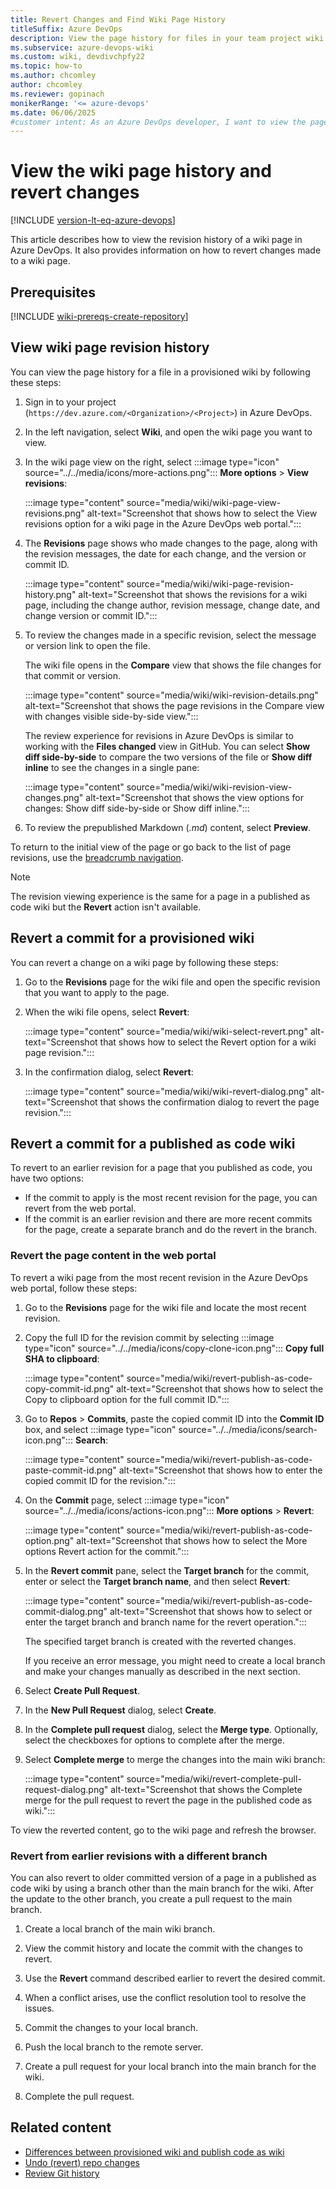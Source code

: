 ```yaml
---
title: Revert Changes and Find Wiki Page History
titleSuffix: Azure DevOps
description: View the page history for files in your team project wiki page and revert page changes. 
ms.subservice: azure-devops-wiki
ms.custom: wiki, devdivchpfy22
ms.topic: how-to
ms.author: chcomley
author: chcomley
ms.reviewer: gopinach
monikerRange: '<= azure-devops'
ms.date: 06/06/2025
#customer intent: As an Azure DevOps developer, I want to view the page history for files in my team project wiki page so I can revert page changes as needed.
---
```


# View the wiki page history and revert changes

[!INCLUDE [version-lt-eq-azure-devops](../../includes/version-lt-eq-azure-devops.md)]

This article describes how to view the revision history of a wiki page in Azure DevOps. It also provides information on how to revert changes made to a wiki page.

## Prerequisites

[!INCLUDE [wiki-prereqs-create-repository](includes/wiki-prereqs-create-repository.md)]

## View wiki page revision history  

You can view the page history for a file in a provisioned wiki by following these steps:

1. Sign in to your project (`https://dev.azure.com/<Organization>/<Project>`) in Azure DevOps.

1. In the left navigation, select **Wiki**, and open the wiki page you want to view.

1. In the wiki page view on the right, select :::image type="icon" source="../../media/icons/more-actions.png"::: **More options** > **View revisions**:

   :::image type="content" source="media/wiki/wiki-page-view-revisions.png" alt-text="Screenshot that shows how to select the View revisions option for a wiki page in the Azure DevOps web portal.":::

1. The **Revisions** page shows who made changes to the page, along with the revision messages, the date for each change, and the version or commit ID. 

   :::image type="content" source="media/wiki/wiki-page-revision-history.png" alt-text="Screenshot that shows the revisions for a wiki page, including the change author, revision message, change date, and change version or commit ID.":::

1. To review the changes made in a specific revision, select the message or version link to open the file.

   The wiki file opens in the **Compare** view that shows the file changes for that commit or version.

   :::image type="content" source="media/wiki/wiki-revision-details.png" alt-text="Screenshot that shows the page revisions in the Compare view with changes visible side-by-side view.":::

   The review experience for revisions in Azure DevOps is similar to working with the **Files changed** view in GitHub. You can select **Show diff side-by-side** to compare the two versions of the file or **Show diff inline** to see the changes in a single pane:

   :::image type="content" source="media/wiki/wiki-revision-view-changes.png" alt-text="Screenshot that shows the view options for changes: Show diff side-by-side or Show diff inline.":::

1. To review the prepublished Markdown (_.md_) content, select **Preview**.

To return to the initial view of the page or go back to the list of page revisions, use the [breadcrumb navigation](../navigation/use-breadcrumbs-selectors.md).

> [!NOTE]
> The revision viewing experience is the same for a page in a published as code wiki but the **Revert** action isn't available.

<a id="revert-provision"></a>

## Revert a commit for a provisioned wiki

You can revert a change on a wiki page by following these steps:

1. Go to the **Revisions** page for the wiki file and open the specific revision that you want to apply to the page.

1. When the wiki file opens, select **Revert**:

   :::image type="content" source="media/wiki/wiki-select-revert.png" alt-text="Screenshot that shows how to select the Revert option for a wiki page revision.":::

1. In the confirmation dialog, select **Revert**:

   :::image type="content" source="media/wiki/wiki-revert-dialog.png" alt-text="Screenshot that shows the confirmation dialog to revert the page revision.":::

<a id="revert-publish"></a>

## Revert a commit for a published as code wiki

To revert to an earlier revision for a page that you published as code, you have two options:

- If the commit to apply is the most recent revision for the page, you can revert from the web portal.
- If the commit is an earlier revision and there are more recent commits for the page, create a separate branch and do the revert in the branch.

### Revert the page content in the web portal

To revert a wiki page from the most recent revision in the Azure DevOps web portal, follow these steps:

1. Go to the **Revisions** page for the wiki file and locate the most recent revision.

1. Copy the full ID for the revision commit by selecting :::image type="icon" source="../../media/icons/copy-clone-icon.png"::: **Copy full SHA to clipboard**:

   :::image type="content" source="media/wiki/revert-publish-as-code-copy-commit-id.png" alt-text="Screenshot that shows how to select the Copy to clipboard option for the full commit ID.":::

1. Go to **Repos** > **Commits**, paste the copied commit ID into the **Commit ID** box, and select :::image type="icon" source="../../media/icons/search-icon.png"::: **Search**:
 
   :::image type="content" source="media/wiki/revert-publish-as-code-paste-commit-id.png" alt-text="Screenshot that shows how to enter the copied commit ID for the revision.":::
	
1. On the **Commit** page, select :::image type="icon" source="../../media/icons/actions-icon.png"::: **More options** > **Revert**:  

   :::image type="content" source="media/wiki/revert-publish-as-code-option.png" alt-text="Screenshot that shows how to select the More options Revert action for the commit.":::

1. In the **Revert commit** pane, select the **Target branch** for the commit, enter or select the **Target branch name**, and then select **Revert**:

   :::image type="content" source="media/wiki/revert-publish-as-code-commit-dialog.png" alt-text="Screenshot that shows how to select or enter the target branch and branch name for the revert operation.":::

   The specified target branch is created with the reverted changes.

   If you receive an error message, you might need to create a local branch and make your changes manually as described in the next section.

1. Select **Create Pull Request**.

1. In the **New Pull Request** dialog, select **Create**.

1. In the **Complete pull request** dialog, select the **Merge type**. Optionally, select the checkboxes for options to complete after the merge.

1. Select **Complete merge** to merge the changes into the main wiki branch:

   :::image type="content" source="media/wiki/revert-complete-pull-request-dialog.png" alt-text="Screenshot that shows the Complete merge for the pull request to revert the page in the published code as wiki.":::

To view the reverted content, go to the wiki page and refresh the browser.

### Revert from earlier revisions with a different branch

You can also revert to older committed version of a page in a published as code wiki by using a branch other than the main branch for the wiki. After the update to the other branch, you create a pull request to the main branch.

1. Create a local branch of the main wiki branch.

1. View the commit history and locate the commit with the changes to revert.

1. Use the **Revert** command described earlier to revert the desired commit.

1. When a conflict arises, use the conflict resolution tool to resolve the issues.

1. Commit the changes to your local branch.

1. Push the local branch to the remote server.

1. Create a pull request for your local branch into the main branch for the wiki.

1. Complete the pull request.

## Related content

- [Differences between provisioned wiki and publish code as wiki](provisioned-vs-published-wiki.md)
- [Undo (revert) repo changes](../../repos/git/undo.md)
- [Review Git history](../../repos/git/review-history.md) 
